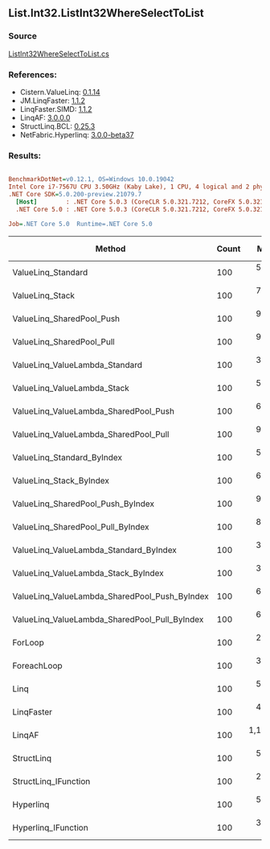 ﻿## List.Int32.ListInt32WhereSelectToList

### Source
[ListInt32WhereSelectToList.cs](../LinqBenchmarks/List/Int32/ListInt32WhereSelectToList.cs)

### References:
- Cistern.ValueLinq: [0.1.14](https://www.nuget.org/packages/Cistern.ValueLinq/0.1.14)
- JM.LinqFaster: [1.1.2](https://www.nuget.org/packages/JM.LinqFaster/1.1.2)
- LinqFaster.SIMD: [1.1.2](https://www.nuget.org/packages/LinqFaster.SIMD/1.0.3)
- LinqAF: [3.0.0.0](https://www.nuget.org/packages/LinqAF/3.0.0.0)
- StructLinq.BCL: [0.25.3](https://www.nuget.org/packages/StructLinq.BCL/0.25.3)
- NetFabric.Hyperlinq: [3.0.0-beta37](https://www.nuget.org/packages/NetFabric.Hyperlinq/3.0.0-beta37)

### Results:
``` ini

BenchmarkDotNet=v0.12.1, OS=Windows 10.0.19042
Intel Core i7-7567U CPU 3.50GHz (Kaby Lake), 1 CPU, 4 logical and 2 physical cores
.NET Core SDK=5.0.200-preview.21079.7
  [Host]        : .NET Core 5.0.3 (CoreCLR 5.0.321.7212, CoreFX 5.0.321.7212), X64 RyuJIT
  .NET Core 5.0 : .NET Core 5.0.3 (CoreCLR 5.0.321.7212, CoreFX 5.0.321.7212), X64 RyuJIT

Job=.NET Core 5.0  Runtime=.NET Core 5.0  

```
|                                        Method | Count |       Mean |   Error |  StdDev | Ratio | RatioSD |  Gen 0 | Gen 1 | Gen 2 | Allocated |
|---------------------------------------------- |------ |-----------:|--------:|--------:|------:|--------:|-------:|------:|------:|----------:|
|                            ValueLinq_Standard |   100 |   501.2 ns | 2.79 ns | 2.18 ns |  2.02 |    0.01 | 0.3090 |     - |     - |     648 B |
|                               ValueLinq_Stack |   100 |   779.2 ns | 2.55 ns | 2.26 ns |  3.14 |    0.03 | 0.1297 |     - |     - |     272 B |
|                     ValueLinq_SharedPool_Push |   100 |   903.8 ns | 3.04 ns | 2.70 ns |  3.64 |    0.03 | 0.1297 |     - |     - |     272 B |
|                     ValueLinq_SharedPool_Pull |   100 |   951.2 ns | 3.39 ns | 3.18 ns |  3.83 |    0.03 | 0.1297 |     - |     - |     272 B |
|                ValueLinq_ValueLambda_Standard |   100 |   361.4 ns | 0.90 ns | 0.80 ns |  1.45 |    0.01 | 0.3095 |     - |     - |     648 B |
|                   ValueLinq_ValueLambda_Stack |   100 |   559.3 ns | 2.34 ns | 2.19 ns |  2.25 |    0.02 | 0.1297 |     - |     - |     272 B |
|         ValueLinq_ValueLambda_SharedPool_Push |   100 |   618.0 ns | 1.74 ns | 1.54 ns |  2.49 |    0.02 | 0.1297 |     - |     - |     272 B |
|         ValueLinq_ValueLambda_SharedPool_Pull |   100 |   916.6 ns | 4.16 ns | 3.25 ns |  3.69 |    0.02 | 0.1297 |     - |     - |     272 B |
|                    ValueLinq_Standard_ByIndex |   100 |   539.0 ns | 2.04 ns | 1.80 ns |  2.17 |    0.02 | 0.3090 |     - |     - |     648 B |
|                       ValueLinq_Stack_ByIndex |   100 |   647.9 ns | 1.76 ns | 1.56 ns |  2.61 |    0.02 | 0.1297 |     - |     - |     272 B |
|             ValueLinq_SharedPool_Push_ByIndex |   100 |   909.0 ns | 1.69 ns | 1.50 ns |  3.66 |    0.03 | 0.1297 |     - |     - |     272 B |
|             ValueLinq_SharedPool_Pull_ByIndex |   100 |   851.6 ns | 5.19 ns | 4.60 ns |  3.43 |    0.04 | 0.1297 |     - |     - |     272 B |
|        ValueLinq_ValueLambda_Standard_ByIndex |   100 |   377.3 ns | 1.64 ns | 1.46 ns |  1.52 |    0.01 | 0.3095 |     - |     - |     648 B |
|           ValueLinq_ValueLambda_Stack_ByIndex |   100 |   393.8 ns | 2.08 ns | 1.84 ns |  1.59 |    0.01 | 0.1297 |     - |     - |     272 B |
| ValueLinq_ValueLambda_SharedPool_Push_ByIndex |   100 |   633.9 ns | 1.79 ns | 1.67 ns |  2.55 |    0.02 | 0.1297 |     - |     - |     272 B |
| ValueLinq_ValueLambda_SharedPool_Pull_ByIndex |   100 |   640.4 ns | 3.19 ns | 2.82 ns |  2.58 |    0.02 | 0.1297 |     - |     - |     272 B |
|                                       ForLoop |   100 |   248.5 ns | 2.27 ns | 1.90 ns |  1.00 |    0.00 | 0.3095 |     - |     - |     648 B |
|                                   ForeachLoop |   100 |   349.8 ns | 0.83 ns | 0.74 ns |  1.41 |    0.01 | 0.3095 |     - |     - |     648 B |
|                                          Linq |   100 |   504.6 ns | 1.72 ns | 1.61 ns |  2.03 |    0.02 | 0.3824 |     - |     - |     800 B |
|                                    LinqFaster |   100 |   456.1 ns | 2.31 ns | 2.05 ns |  1.84 |    0.02 | 0.4396 |     - |     - |     920 B |
|                                        LinqAF |   100 | 1,161.8 ns | 4.99 ns | 4.43 ns |  4.68 |    0.04 | 0.3090 |     - |     - |     648 B |
|                                    StructLinq |   100 |   538.4 ns | 1.60 ns | 1.42 ns |  2.17 |    0.02 | 0.1755 |     - |     - |     368 B |
|                          StructLinq_IFunction |   100 |   298.9 ns | 1.68 ns | 1.48 ns |  1.20 |    0.01 | 0.1297 |     - |     - |     272 B |
|                                     Hyperlinq |   100 |   575.7 ns | 2.03 ns | 1.90 ns |  2.32 |    0.02 | 0.1297 |     - |     - |     272 B |
|                           Hyperlinq_IFunction |   100 |   351.9 ns | 1.20 ns | 1.06 ns |  1.42 |    0.01 | 0.1297 |     - |     - |     272 B |
